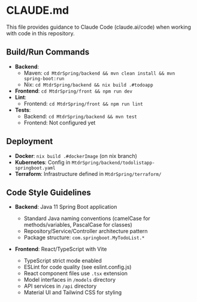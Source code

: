 # CLAUDE.md

This file provides guidance to Claude Code (claude.ai/code) when working with code in this repository.

## Build/Run Commands
- **Backend**: 
  - Maven: `cd MtdrSpring/backend && mvn clean install && mvn spring-boot:run`
  - Nix: `cd MtdrSpring/backend && nix build .#todoapp`
- **Frontend**: `cd MtdrSpring/front && npm run dev`
- **Lint**: 
  - Frontend: `cd MtdrSpring/front && npm run lint`
- **Tests**: 
  - Backend: `cd MtdrSpring/backend && mvn test`
  - Frontend: Not configured yet

## Deployment
- **Docker**: `nix build .#dockerImage` (on nix branch)
- **Kubernetes**: Config in `MtdrSpring/backend/todolistapp-springboot.yaml`
- **Terraform**: Infrastructure defined in `MtdrSpring/terraform/`

## Code Style Guidelines
- **Backend**: Java 11 Spring Boot application
  - Standard Java naming conventions (camelCase for methods/variables, PascalCase for classes)
  - Repository/Service/Controller architecture pattern
  - Package structure: `com.springboot.MyTodoList.*`
  
- **Frontend**: React/TypeScript with Vite
  - TypeScript strict mode enabled
  - ESLint for code quality (see eslint.config.js)
  - React component files use `.tsx` extension
  - Model interfaces in `/models` directory
  - API services in `/api` directory
  - Material UI and Tailwind CSS for styling